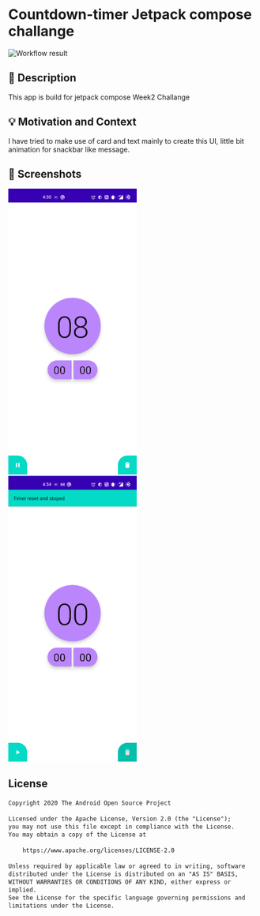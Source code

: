 # Countdown-timer Jetpack compose challange

<!--- Replace <OWNER> with your Github Username and <REPOSITORY> with the name of your repository. -->
<!--- You can find both of these in the url bar when you open your repository in github. -->
![Workflow result](https://github.com/lalitjadav007/Countdown-timer---Jetpack-compose-challange/workflows/Check/badge.svg)


## :scroll: Description
<!--- Describe your app in one or two sentences -->
This app is build for jetpack compose Week2 Challange


## :bulb: Motivation and Context
<!--- Optionally point readers to interesting parts of your submission. -->
<!--- What are you especially proud of? -->
I have tried to make use of card and text mainly to create this UI, little bit animation for snackbar like message.


## :camera_flash: Screenshots
<!-- You can add more screenshots here if you like -->
<img src="/results/screenshot_1.png" width="260">&emsp;<img src="/results/screenshot_2.png" width="260">

## License
```
Copyright 2020 The Android Open Source Project

Licensed under the Apache License, Version 2.0 (the "License");
you may not use this file except in compliance with the License.
You may obtain a copy of the License at

    https://www.apache.org/licenses/LICENSE-2.0

Unless required by applicable law or agreed to in writing, software
distributed under the License is distributed on an "AS IS" BASIS,
WITHOUT WARRANTIES OR CONDITIONS OF ANY KIND, either express or implied.
See the License for the specific language governing permissions and
limitations under the License.
```
